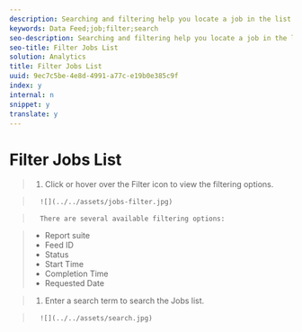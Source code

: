 ```yaml
---
description: Searching and filtering help you locate a job in the list.
keywords: Data Feed;job;filter;search
seo-description: Searching and filtering help you locate a job in the list.
seo-title: Filter Jobs List
solution: Analytics
title: Filter Jobs List
uuid: 9ec7c5be-4e8d-4991-a77c-e19b0e385c9f
index: y
internal: n
snippet: y
translate: y
---
```


# Filter Jobs List


>1. Click or hover over the Filter icon to view the filtering options.

>       ![](../../assets/jobs-filter.jpg) 

>       There are several available filtering options: 

>    
>    * Report suite
>    * Feed ID
>    * Status
>    * Start Time
>    * Completion Time
>    * Requested Date

>1. Enter a search term to search the Jobs list.

>       ![](../../assets/search.jpg) 
